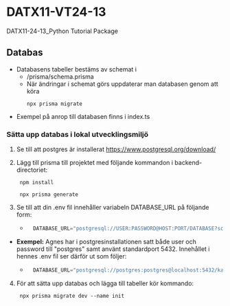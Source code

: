 # DATX11-VT24-13
DATX11-24-13_Python Tutorial Package


## Databas
- Databasens tabeller bestäms av schemat i 
    - /prisma/schema.prisma
    - När ändringar i schemat görs uppdaterar man databasen genom att köra
        ```
        npx prisma migrate
        ```
- Exempel på anrop till databasen finns i index.ts


### Sätta upp databas i lokal utvecklingsmiljö
1. Se till att postgres är installerat https://www.postgresql.org/download/

2. Lägg till prisma till projektet med följande kommandon i backend-directoriet:
    ```
     npm install
    ```
    ```
     npx prisma generate
    ```
    
3. Se till att din .env fil innehåller variabeln DATABASE_URL på följande form:
    - ```javascript
        DATABASE_URL="postgresql://USER:PASSWORD@HOST:PORT/DATABASE?schema=SCHEMA"
        ```
- **Exempel:** Agnes har i postgresinstallationen satt både user och password till "postgres" samt använt standardport 5432. Innehållet i hennes .env fil ser därför ut som följer:
    - ```javascript
        DATABASE_URL="postgresql://postgres:postgres@localhost:5432/kandidat?schema=public"
        ```

4. För att sätta upp databas och lägga till tabeller kör kommando:
    ```
     npx prisma migrate dev --name init
    ```